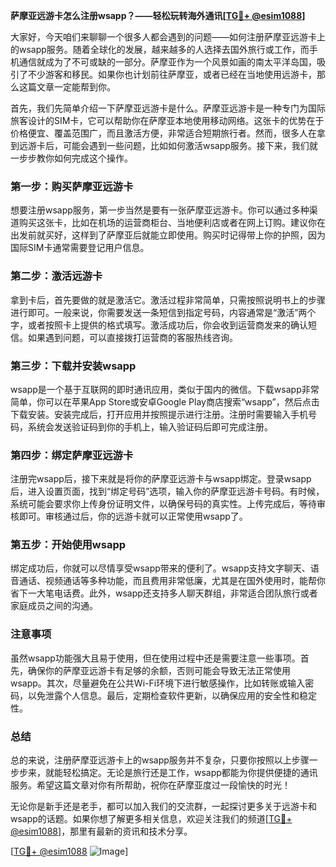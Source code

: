 **萨摩亚远游卡怎么注册wsapp？——轻松玩转海外通讯[[TG💪+ @esim1088](https://t.me/s/esim1088)]**

大家好，今天咱们来聊聊一个很多人都会遇到的问题——如何注册萨摩亚远游卡上的wsapp服务。随着全球化的发展，越来越多的人选择去国外旅行或工作，而手机通信就成为了不可或缺的一部分。萨摩亚作为一个风景如画的南太平洋岛国，吸引了不少游客和移民。如果你也计划前往萨摩亚，或者已经在当地使用远游卡，那么这篇文章一定能帮到你。

首先，我们先简单介绍一下萨摩亚远游卡是什么。萨摩亚远游卡是一种专门为国际旅客设计的SIM卡，它可以帮助你在萨摩亚本地使用移动网络。这张卡的优势在于价格便宜、覆盖范围广，而且激活方便，非常适合短期旅行者。然而，很多人在拿到远游卡后，可能会遇到一些问题，比如如何激活wsapp服务。接下来，我们就一步步教你如何完成这个操作。

### 第一步：购买萨摩亚远游卡

想要注册wsapp服务，第一步当然是要有一张萨摩亚远游卡。你可以通过多种渠道购买这张卡，比如在机场的运营商柜台、当地便利店或者在网上订购。建议你在出发前就买好，这样到了萨摩亚后就能立即使用。购买时记得带上你的护照，因为国际SIM卡通常需要登记用户信息。

### 第二步：激活远游卡

拿到卡后，首先要做的就是激活它。激活过程非常简单，只需按照说明书上的步骤进行即可。一般来说，你需要发送一条短信到指定号码，内容通常是“激活”两个字，或者按照卡上提供的格式填写。激活成功后，你会收到运营商发来的确认短信。如果遇到问题，可以直接拨打运营商的客服热线咨询。

### 第三步：下载并安装wsapp

wsapp是一个基于互联网的即时通讯应用，类似于国内的微信。下载wsapp非常简单，你可以在苹果App Store或安卓Google Play商店搜索“wsapp”，然后点击下载安装。安装完成后，打开应用并按照提示进行注册。注册时需要输入手机号码，系统会发送验证码到你的手机上，输入验证码后即可完成注册。

### 第四步：绑定萨摩亚远游卡

注册完wsapp后，接下来就是将你的萨摩亚远游卡与wsapp绑定。登录wsapp后，进入设置页面，找到“绑定号码”选项，输入你的萨摩亚远游卡号码。有时候，系统可能会要求你上传身份证明文件，以确保号码的真实性。上传完成后，等待审核即可。审核通过后，你的远游卡就可以正常使用wsapp了。

### 第五步：开始使用wsapp

绑定成功后，你就可以尽情享受wsapp带来的便利了。wsapp支持文字聊天、语音通话、视频通话等多种功能，而且费用非常低廉，尤其是在国外使用时，能帮你省下一大笔电话费。此外，wsapp还支持多人聊天群组，非常适合团队旅行或者家庭成员之间的沟通。

### 注意事项

虽然wsapp功能强大且易于使用，但在使用过程中还是需要注意一些事项。首先，确保你的萨摩亚远游卡有足够的余额，否则可能会导致无法正常使用wsapp。其次，尽量避免在公共Wi-Fi环境下进行敏感操作，比如转账或输入密码，以免泄露个人信息。最后，定期检查软件更新，以确保应用的安全性和稳定性。

### 总结

总的来说，注册萨摩亚远游卡上的wsapp服务并不复杂，只要你按照以上步骤一步步来，就能轻松搞定。无论是旅行还是工作，wsapp都能为你提供便捷的通讯服务。希望这篇文章对你有所帮助，祝你在萨摩亚度过一段愉快的时光！

无论你是新手还是老手，都可以加入我们的交流群，一起探讨更多关于远游卡和wsapp的话题。如果你想了解更多相关信息，欢迎关注我们的频道[[TG💪+ @esim1088](https://t.me/s/esim1088)]，那里有最新的资讯和技术分享。

[[TG💪+ @esim1088](https://t.me/s/esim1088) ![Image](https://i.postimg.cc/4NQfJmqS/Snipaste-2025-05-13-00-14-12.png)]